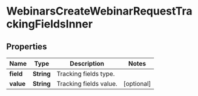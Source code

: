 

# WebinarsCreateWebinarRequestTrackingFieldsInner


## Properties

| Name | Type | Description | Notes |
|------------ | ------------- | ------------- | -------------|
|**field** | **String** | Tracking fields type. |  |
|**value** | **String** | Tracking fields value. |  [optional] |



